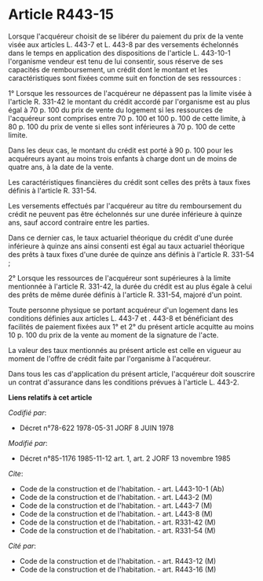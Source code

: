 # Article R443-15

Lorsque l'acquéreur choisit de se libérer du paiement du prix de la vente visée aux articles L. 443-7 et L. 443-8 par des
versements échelonnés dans le temps en application des dispositions de l'article L. 443-10-1 l'organisme vendeur est tenu de
lui consentir, sous réserve de ses capacités de remboursement, un crédit dont le montant et les caractéristiques sont fixées
comme suit en fonction de ses ressources :

1° Lorsque les ressources de l'acquéreur ne dépassent pas la limite visée à l'article R. 331-42 le montant du crédit accordé
par l'organisme est au plus égal à 70 p. 100 du prix de vente du logement si les ressources de l'acquéreur sont comprises
entre 70 p. 100 et 100 p. 100 de cette limite, à 80 p. 100 du prix de vente si elles sont inférieures à 70 p. 100 de cette
limite.

Dans les deux cas, le montant du crédit est porté à 90 p. 100 pour les acquéreurs ayant au moins trois enfants à charge dont
un de moins de quatre ans, à la date de la vente.

Les caractéristiques financières du crédit sont celles des prêts à taux fixes définis à l'article R. 331-54.

Les versements effectués par l'acquéreur au titre du remboursement du crédit ne peuvent pas être échelonnés sur une durée
inférieure à quinze ans, sauf accord contraire entre les parties.

Dans ce dernier cas, le taux actuariel théorique du crédit d'une durée inférieure à quinze ans ainsi consenti est égal au
taux actuariel théorique des prêts à taux fixes d'une durée de quinze ans définis à l'article R. 331-54 ;

2° Lorsque les ressources de l'acquéreur sont supérieures à la limite mentionnée à l'article R. 331-42, la durée du crédit
est au plus égale à celui des prêts de même durée définis à l'article R. 331-54, majoré d'un point.

Toute personne physique se portant acquéreur d'un logement dans les conditions définies aux articles L. 443-7 et . 443-8 et
bénéficiant des facilités de paiement fixées aux 1° et 2° du présent article acquitte au moins 10 p. 100 du prix de la vente
au moment de la signature de l'acte.

La valeur des taux mentionnés au présent article est celle en vigueur au moment de l'offre de crédit faite par l'organisme à
l'acquéreur.

Dans tous les cas d'application du présent article, l'acquéreur doit souscrire un contrat d'assurance dans les conditions
prévues à l'article L. 443-2.

**Liens relatifs à cet article**

_Codifié par_:

  - Décret n°78-622 1978-05-31 JORF 8 JUIN 1978

_Modifié par_:

  - Décret n°85-1176 1985-11-12 art. 1, art. 2 JORF 13 novembre 1985

_Cite_:

  - Code de la construction et de l'habitation. - art. L443-10-1 (Ab)
  - Code de la construction et de l'habitation. - art. L443-2 (M)
  - Code de la construction et de l'habitation. - art. L443-7 (M)
  - Code de la construction et de l'habitation. - art. L443-8 (M)
  - Code de la construction et de l'habitation. - art. R331-42 (M)
  - Code de la construction et de l'habitation. - art. R331-54 (M)

_Cité par_:

  - Code de la construction et de l'habitation. - art. R443-12 (M)
  - Code de la construction et de l'habitation. - art. R443-16 (M)
